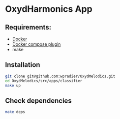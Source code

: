 # OxydHarmonics App

## Requirements:
* [Docker](https://docs.docker.com/get-docker/)
* [Docker compose plugin](https://docs.docker.com/compose/install/linux/)
* make

## Installation

```sh
git clone git@github.com:wpradier/OxydMelodics.git
cd OxydMelodics/src/apps/classifier
make up
```

## Check dependencies
```sh
make deps
```